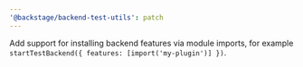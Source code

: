 ```yaml
---
'@backstage/backend-test-utils': patch
---
```


Add support for installing backend features via module imports, for example `startTestBackend({ features: [import('my-plugin')] })`.
